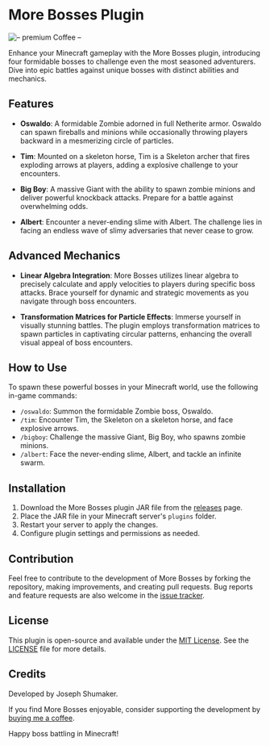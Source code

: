 # More Bosses Plugin

![– premium Coffee –](https://github.com/s5y-ux/MoreBosses/assets/59636597/9849605a-90c8-44ed-a706-9a2aa0404648)


Enhance your Minecraft gameplay with the More Bosses plugin, introducing four formidable bosses to challenge even the most seasoned adventurers. Dive into epic battles against unique bosses with distinct abilities and mechanics.

## Features

- **Oswaldo**: A formidable Zombie adorned in full Netherite armor. Oswaldo can spawn fireballs and minions while occasionally throwing players backward in a mesmerizing circle of particles.

- **Tim**: Mounted on a skeleton horse, Tim is a Skeleton archer that fires exploding arrows at players, adding a explosive challenge to your encounters.

- **Big Boy**: A massive Giant with the ability to spawn zombie minions and deliver powerful knockback attacks. Prepare for a battle against overwhelming odds.

- **Albert**: Encounter a never-ending slime with Albert. The challenge lies in facing an endless wave of slimy adversaries that never cease to grow.

## Advanced Mechanics

- **Linear Algebra Integration**: More Bosses utilizes linear algebra to precisely calculate and apply velocities to players during specific boss attacks. Brace yourself for dynamic and strategic movements as you navigate through boss encounters.

- **Transformation Matrices for Particle Effects**: Immerse yourself in visually stunning battles. The plugin employs transformation matrices to spawn particles in captivating circular patterns, enhancing the overall visual appeal of boss encounters.

## How to Use

To spawn these powerful bosses in your Minecraft world, use the following in-game commands:

- `/oswaldo`: Summon the formidable Zombie boss, Oswaldo.
- `/tim`: Encounter Tim, the Skeleton on a skeleton horse, and face explosive arrows.
- `/bigboy`: Challenge the massive Giant, Big Boy, who spawns zombie minions.
- `/albert`: Face the never-ending slime, Albert, and tackle an infinite swarm.

## Installation

1. Download the More Bosses plugin JAR file from the [releases](https://www.spigotmc.org/resources/%E2%9C%A8-morebosses-%E2%9C%A8-new-bosses-custom-effects-custom-items.113837/) page.
2. Place the JAR file in your Minecraft server's `plugins` folder.
3. Restart your server to apply the changes.
4. Configure plugin settings and permissions as needed.

## Contribution

Feel free to contribute to the development of More Bosses by forking the repository, making improvements, and creating pull requests. Bug reports and feature requests are also welcome in the [issue tracker](https://github.com/s5y-ux/MoreBosses/issues).

## License

This plugin is open-source and available under the [MIT License](https://github.com/s5y-ux/MoreBosses/blob/main/LICENSE). See the [LICENSE](https://github.com/s5y-ux/MoreBosses/blob/main/LICENSE) file for more details.

## Credits

Developed by Joseph Shumaker.

If you find More Bosses enjoyable, consider supporting the development by [buying me a coffee](link_to_donation_page).

Happy boss battling in Minecraft!
